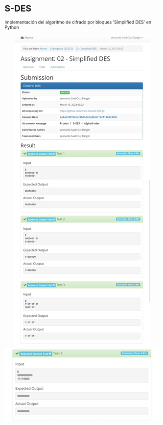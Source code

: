 # S-DES
Implementación del algoritmo de cifrado por bloques 'Simplified DES' en Python

<div align = "center">
    <img src = "images/sdes-submission.jpg">
    <img src = "images/sdes-test4.jpg">
</div>